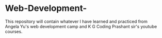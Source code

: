 # Web-Development-
This repository will contain whatever I have learned and practiced from Angela Yu's web development camp and K G Coding Prashant sir's youtube courses.
